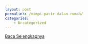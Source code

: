 ```yaml
---
layout: post
permalink: /mimpi-pasir-dalam-rumah/
categories:
    - Uncategorized
---
```


[Baca Selengkapnya](/09)